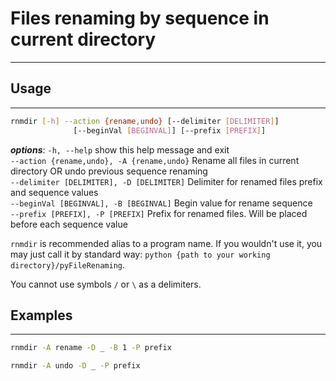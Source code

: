 # Files renaming by sequence in current directory
---

## Usage
---
```bash
rnmdir [-h] --action {rename,undo} [--delimiter [DELIMITER]]
              [--beginVal [BEGINVAL]] [--prefix [PREFIX]]
```

***options***:
  `-h, --help`            show this help message and exit  
  `--action {rename,undo}, -A {rename,undo}`
                        Rename all files in current directory OR undo previous
                        sequence renaming  
  `--delimiter [DELIMITER], -D [DELIMITER]`
                        Delimiter for renamed files prefix and sequence values  
  `--beginVal [BEGINVAL], -B [BEGINVAL]`
                        Begin value for rename sequence  
  `--prefix [PREFIX], -P [PREFIX]`
                        Prefix for renamed files. Will be placed before each
                        sequence value  

`rnmdir` is recommended alias to a program name. 
If you wouldn't use it, you may just call it by standard way: `python {path to your working directory}/pyFileRenaming`.

You cannot use symbols `/` or `\` as a delimiters.

## Examples
---
```bash
rnmdir -A rename -D _ -B 1 -P prefix

rnmdir -A undo -D _ -P prefix
```
